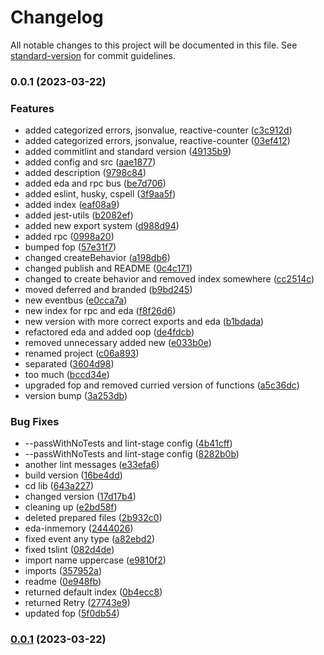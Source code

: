 # Changelog

All notable changes to this project will be documented in this file. See [standard-version](https://github.com/conventional-changelog/standard-version) for commit guidelines.

### 0.0.1 (2023-03-22)


### Features

* added categorized errors, jsonvalue, reactive-counter ([c3c912d](https://github.com/Dionid/FDDF.ts/commit/c3c912dfc931d922a33d8e0a2e6396d5752620d6))
* added categorized errors, jsonvalue, reactive-counter ([03ef412](https://github.com/Dionid/FDDF.ts/commit/03ef4123fe43f383efb23e8c5b18ba204b7262e1))
* added commitlint and standard version ([49135b9](https://github.com/Dionid/FDDF.ts/commit/49135b9ff7408febf4c44bb2e95a3c0164c8d717))
* added config and src ([aae1877](https://github.com/Dionid/FDDF.ts/commit/aae1877d17712cf9d0a6270698e4925b55cd2a8a))
* added description ([9798c84](https://github.com/Dionid/FDDF.ts/commit/9798c8431b6715c20af594da00caad1fa73fc6a5))
* added eda and rpc bus ([be7d706](https://github.com/Dionid/FDDF.ts/commit/be7d70688fe2b34040be7a7283e92179115722a5))
* added eslint, husky, cspell ([3f9aa5f](https://github.com/Dionid/FDDF.ts/commit/3f9aa5f4a06b76f56ad1eb32ad5da3d6e8edd80e))
* added index ([eaf08a9](https://github.com/Dionid/FDDF.ts/commit/eaf08a976997d15b17071d41211a55bf9e878c11))
* added jest-utils ([b2082ef](https://github.com/Dionid/FDDF.ts/commit/b2082ef58f63b6b15e8e72e16411dfe47a4be7aa))
* added new export system ([d988d94](https://github.com/Dionid/FDDF.ts/commit/d988d94d41c0589edfdf13e59f0167936bf94b90))
* added rpc ([0998a20](https://github.com/Dionid/FDDF.ts/commit/0998a202d9d14909d53b29169bbea9b2acddffff))
* bumped fop ([57e31f7](https://github.com/Dionid/FDDF.ts/commit/57e31f7052f6a235a8707183473d35682829eec3))
* changed createBehavior ([a198db6](https://github.com/Dionid/FDDF.ts/commit/a198db6bfc83eb223f2c5808345f0d6008f90758))
* changed publish and README ([0c4c171](https://github.com/Dionid/FDDF.ts/commit/0c4c17186bfd1f25d4c8a014982cc7eecf798e62))
* changed to create behavior and removed index somewhere ([cc2514c](https://github.com/Dionid/FDDF.ts/commit/cc2514c0b0c60d9ad862ed0d53fe27175b3be67a))
* moved deferred and branded ([b9bd245](https://github.com/Dionid/FDDF.ts/commit/b9bd245cefb81f86274d2a85cfccba84c8d92e6f))
* new eventbus ([e0cca7a](https://github.com/Dionid/FDDF.ts/commit/e0cca7a1140bc7c779567c50293a0a6fb66f717e))
* new index for rpc and eda ([f8f26d6](https://github.com/Dionid/FDDF.ts/commit/f8f26d6963174ea83f8a0d1e75032f5afb495166))
* new version with more correct exports and eda ([b1bdada](https://github.com/Dionid/FDDF.ts/commit/b1bdada9f237b311ca9af8582dfb353bee73d6dd))
* refactored eda and added oop ([de4fdcb](https://github.com/Dionid/FDDF.ts/commit/de4fdcb268422a04a3dd06911832f3631768aea7))
* removed unnecessary added new ([e033b0e](https://github.com/Dionid/FDDF.ts/commit/e033b0ee1ebd8edaaa9caec77aaf411df4a05b84))
* renamed project ([c06a893](https://github.com/Dionid/FDDF.ts/commit/c06a89316e61748937289743197f8205a60471fa))
* separated ([3604d98](https://github.com/Dionid/FDDF.ts/commit/3604d98e9097967af4718df86350741ccee6ee23))
* too much ([bccd34e](https://github.com/Dionid/FDDF.ts/commit/bccd34e2911f82abd6ece378ddd244190872796d))
* upgraded fop and removed curried version of functions ([a5c36dc](https://github.com/Dionid/FDDF.ts/commit/a5c36dc7c7e03273de672524f4b8fe649fd892d1))
* version bump ([3a253db](https://github.com/Dionid/FDDF.ts/commit/3a253db7324f39f2fd0a447878c62b02eef5e10e))


### Bug Fixes

* --passWithNoTests and lint-stage config ([4b41cff](https://github.com/Dionid/FDDF.ts/commit/4b41cff07b84de7165033a8373be57933b51b59c))
* --passWithNoTests and lint-stage config ([8282b0b](https://github.com/Dionid/FDDF.ts/commit/8282b0beab7b3dcbf844ccf826863fcc03454e9c))
* another lint messages ([e33efa6](https://github.com/Dionid/FDDF.ts/commit/e33efa612098b8d84a2236401fe11069fd68bef2))
* build version ([16be4dd](https://github.com/Dionid/FDDF.ts/commit/16be4dd97ce8dea30520109efa6922043c8b9903))
* cd lib ([643a227](https://github.com/Dionid/FDDF.ts/commit/643a2273253835f1734af52b13a927b443351096))
* changed version ([17d17b4](https://github.com/Dionid/FDDF.ts/commit/17d17b41cb5bdbbabf732e1c45207171dbd8d304))
* cleaning up ([e2bd58f](https://github.com/Dionid/FDDF.ts/commit/e2bd58fc2919de45de54ec8c98be2a2b99723357))
* deleted prepared files ([2b932c0](https://github.com/Dionid/FDDF.ts/commit/2b932c0c6dd494cfd6cfc6c3c465694ee9d276de))
* eda-inmemory ([2444026](https://github.com/Dionid/FDDF.ts/commit/2444026b1fb7623c45e572e34ab33404996b779a))
* fixed event any type ([a82ebd2](https://github.com/Dionid/FDDF.ts/commit/a82ebd20739857d7d199917821b5c9ec18616507))
* fixed tslint ([082d4de](https://github.com/Dionid/FDDF.ts/commit/082d4de466ebc6c2051e37a89789f03c6543e795))
* import name uppercase ([e9810f2](https://github.com/Dionid/FDDF.ts/commit/e9810f2ff47ff93ca5d81d72def3b4e06b19149e))
* imports ([357952a](https://github.com/Dionid/FDDF.ts/commit/357952adeb495dfa6cff6641957eba91caf77ba5))
* readme ([0e948fb](https://github.com/Dionid/FDDF.ts/commit/0e948fbda1eefb91bada0e6c67b6344cacd398db))
* returned default index ([0b4ecc8](https://github.com/Dionid/FDDF.ts/commit/0b4ecc8af9dfc9f113e1a48ce058dcccbb2e23bb))
* returned Retry ([27743e9](https://github.com/Dionid/FDDF.ts/commit/27743e9d4ec99797069731248a5f95e7f3914340))
* updated fop ([5f0db54](https://github.com/Dionid/FDDF.ts/commit/5f0db54d70ac439edf47107257f5a6ce73d22b1d))

### [0.0.1](https://github.com/Dionid/FDDF.ts/compare/@fatigue-ts/pino0.0.1...@fatigue-ts/pino0.0.1) (2023-03-22)
